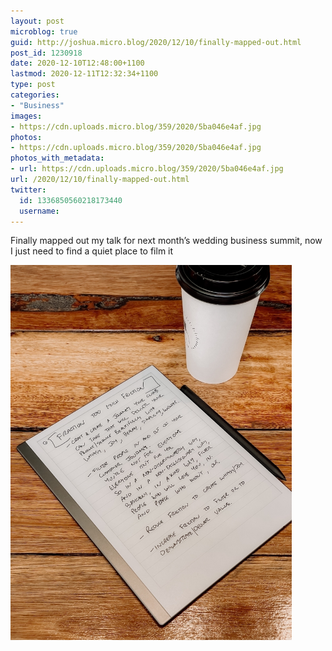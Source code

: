 ```yaml
---
layout: post
microblog: true
guid: http://joshua.micro.blog/2020/12/10/finally-mapped-out.html
post_id: 1230918
date: 2020-12-10T12:48:00+1100
lastmod: 2020-12-11T12:32:34+1100
type: post
categories:
- "Business"
images:
- https://cdn.uploads.micro.blog/359/2020/5ba046e4af.jpg
photos:
- https://cdn.uploads.micro.blog/359/2020/5ba046e4af.jpg
photos_with_metadata:
- url: https://cdn.uploads.micro.blog/359/2020/5ba046e4af.jpg
url: /2020/12/10/finally-mapped-out.html
twitter:
  id: 1336850560218173440
  username: 
---
```

Finally mapped out my talk for next month’s wedding business summit, now I just need to find a quiet place to film it

<img src="uploads/2020/5ba046e4af.jpg" width="450" height="600" alt="" />
